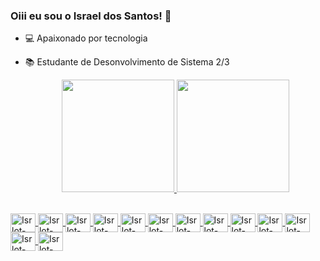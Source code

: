 ### Oiii eu sou o Israel dos Santos! 🤙


- 💻 Apaixonado por tecnologia
- 📚 Estudante de Desonvolvimento de Sistema 2/3

  <div align="center">
  <a href="https://github.com/isrlot">
  <img height="180em" src="https://github-readme-stats.vercel.app/api?username=isrlot&show_icons=true&theme=cobalt&include_all_commits=true&count_private=true"/>
  <img height="180em" src="https://github-readme-stats.vercel.app/api/top-langs/?username=isrlot&layout=compact&langs_count=7&theme=cobalt"/>
</div>
  
  <div style="display: inline_block"><br>
  <img align="center" alt="Isrlot-css" height="30" width="40"   <img src="https://cdn.jsdelivr.net/gh/devicons/devicon/icons/css3/css3-plain-wordmark.svg" />
  <img align="center" alt="Isrlot-html" height="30" width="40" <img src="https://cdn.jsdelivr.net/gh/devicons/devicon/icons/html5/html5-plain-wordmark.svg" />
  <img align="center" alt="Isrlot-java" height="30" width="40" <img src="https://cdn.jsdelivr.net/gh/devicons/devicon/icons/java/java-original.svg" />
  <img align="center" alt="Isrlot-javascript" height="30" width="40" <img src="https://cdn.jsdelivr.net/gh/devicons/devicon/icons/javascript/javascript-original.svg"/>
  <img align="center" alt="Isrlot-mysql" height="30" width="40" <img src="https://cdn.jsdelivr.net/gh/devicons/devicon/icons/mysql/mysql-original.svg" />
  <img align="center" alt="Isrlot-php" height="30" width="40" <img src="https://cdn.jsdelivr.net/gh/devicons/devicon/icons/php/php-original.svg" />
  <img align="center" alt="Isrlot-figma" height="30" width="40" <img src="https://cdn.jsdelivr.net/gh/devicons/devicon/icons/figma/figma-original.svg" />
  <img align="center" alt="Isrlot-canva" height="30" width="40" <img src="https://cdn.jsdelivr.net/gh/devicons/devicon/icons/canva/canva-original.svg" />
  <img align="center" alt="Isrlot-debian" height="30" width="40" <img src="https://cdn.jsdelivr.net/gh/devicons/devicon/icons/debian/debian-original.svg" />
  <img align="center" alt="Isrlot-linux" height="30" width="40" <img src="https://cdn.jsdelivr.net/gh/devicons/devicon/icons/linux/linux-original.svg" />
  <img align="center" alt="Isrlot-vscode" height="30" width="40" <img src="https://cdn.jsdelivr.net/gh/devicons/devicon/icons/vscode/vscode-original.svg" />
  <img align="center" alt="Isrlot-git" height="30" width="40" <img src="https://cdn.jsdelivr.net/gh/devicons/devicon/icons/git/git-original.svg" />
  <img align="center" alt="Isrlot-photo" height="30" width="40" <img src="https://cdn.jsdelivr.net/gh/devicons/devicon/icons/photoshop/photoshop-plain.svg" />


  


</div>

##

  
